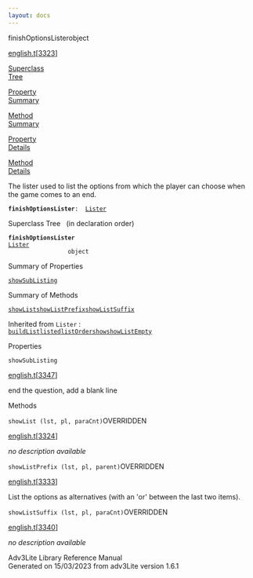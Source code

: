```yaml
---
layout: docs
---
```

<span class="title">finishOptionsLister</span><span class="type">object</span>

[english.t](../file/english.t.html)\[[3323](../source/english.t.html#3323)\]

[Superclass  
Tree](#_SuperClassTree_)

[Property  
Summary](#_PropSummary_)

[Method  
Summary](#_MethodSummary_)

[Property  
Details](#_Properties_)

[Method  
Details](#_Methods_)

<div class="fdesc">

The lister used to list the options from which the player can choose
when the game comes to an end.

**`finishOptionsLister`**` :   `[`Lister`](../object/Lister.html)

</div>

<span id="_SuperClassTree_"></span>

<div class="mjhd">

<span class="hdln">Superclass Tree</span>   (in declaration order)

</div>

**`finishOptionsLister`**  
[`Lister`](../object/Lister.html)  
`                 object`  
<span id="_PropSummary_"></span>

<div class="mjhd">

<span class="hdln">Summary of Properties</span>  

</div>

[`showSubListing`](#showSubListing)



<span id="_MethodSummary_"></span>

<div class="mjhd">

<span class="hdln">Summary of Methods</span>  

</div>

[`showList`](#showList)[`showListPrefix`](#showListPrefix)[`showListSuffix`](#showListSuffix)

Inherited from `Lister` :  
[`buildList`](../object/Lister.html#buildList)[`listed`](../object/Lister.html#listed)[`listOrder`](../object/Lister.html#listOrder)[`show`](../object/Lister.html#show)[`showListEmpty`](../object/Lister.html#showListEmpty)

<span id="_Properties_"></span>

<div class="mjhd">

<span class="hdln">Properties</span>  

</div>

<span id="showSubListing"></span>

`showSubListing`

[english.t](../file/english.t.html)\[[3347](../source/english.t.html#3347)\]

<div class="desc">

end the question, add a blank line

</div>

<span id="_Methods_"></span>

<div class="mjhd">

<span class="hdln">Methods</span>  

</div>

<span id="showList"></span>

`showList (lst, pl, paraCnt)`<span class="rem">OVERRIDDEN</span>

[english.t](../file/english.t.html)\[[3324](../source/english.t.html#3324)\]

<div class="desc">

*no description available*

</div>

<span id="showListPrefix"></span>

`showListPrefix (lst, pl, parent)`<span class="rem">OVERRIDDEN</span>

[english.t](../file/english.t.html)\[[3333](../source/english.t.html#3333)\]

<div class="desc">

List the options as alternatives (with an 'or' between the last two
items).

</div>

<span id="showListSuffix"></span>

`showListSuffix (lst, pl, paraCnt)`<span class="rem">OVERRIDDEN</span>

[english.t](../file/english.t.html)\[[3340](../source/english.t.html#3340)\]

<div class="desc">

*no description available*

</div>

<div class="ftr">

Adv3Lite Library Reference Manual  
Generated on 15/03/2023 from adv3Lite version 1.6.1

</div>
